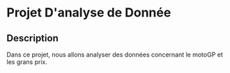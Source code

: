 # Projet D'analyse de Donnée

## Description

 Dans ce projet, nous allons analyser des données concernant le motoGP et les grans prix.
